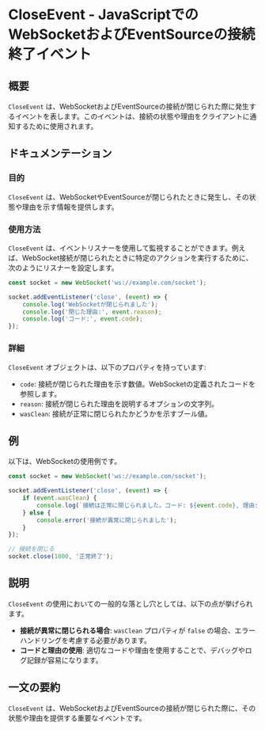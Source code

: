 <!--
Meta Description: # CloseEvent - JavaScriptでのWebSocketおよびEventSourceの接続終了イベント ## 概要 `CloseEvent` は、WebSocketおよびEventSourceの接続が閉じられた際に発生するイベントを表します。このイベントは、接続の状態や理由をクライア...
Meta Keywords: closeevent, socket, event, console, log
-->

# CloseEvent - JavaScriptでのWebSocketおよびEventSourceの接続終了イベント

## 概要
`CloseEvent` は、WebSocketおよびEventSourceの接続が閉じられた際に発生するイベントを表します。このイベントは、接続の状態や理由をクライアントに通知するために使用されます。

## ドキュメンテーション
### 目的
`CloseEvent` は、WebSocketやEventSourceが閉じられたときに発生し、その状態や理由を示す情報を提供します。

### 使用方法
`CloseEvent` は、イベントリスナーを使用して監視することができます。例えば、WebSocket接続が閉じられたときに特定のアクションを実行するために、次のようにリスナーを設定します。

```javascript
const socket = new WebSocket('ws://example.com/socket');

socket.addEventListener('close', (event) => {
    console.log('WebSocketが閉じられました');
    console.log('閉じた理由:', event.reason);
    console.log('コード:', event.code);
});
```

### 詳細
`CloseEvent` オブジェクトは、以下のプロパティを持っています:
- `code`: 接続が閉じられた理由を示す数値。WebSocketの定義されたコードを参照します。
- `reason`: 接続が閉じられた理由を説明するオプションの文字列。
- `wasClean`: 接続が正常に閉じられたかどうかを示すブール値。

## 例
以下は、WebSocketの使用例です。

```javascript
const socket = new WebSocket('ws://example.com/socket');

socket.addEventListener('close', (event) => {
    if (event.wasClean) {
        console.log(`接続は正常に閉じられました。コード: ${event.code}, 理由: ${event.reason}`);
    } else {
        console.error('接続が異常に閉じられました');
    }
});

// 接続を閉じる
socket.close(1000, '正常終了');
```

## 説明
`CloseEvent` の使用においての一般的な落とし穴としては、以下の点が挙げられます。
- **接続が異常に閉じられる場合**: `wasClean` プロパティが `false` の場合、エラーハンドリングを考慮する必要があります。
- **コードと理由の使用**: 適切なコードや理由を使用することで、デバッグやログ記録が容易になります。

## 一文の要約
`CloseEvent` は、WebSocketおよびEventSourceの接続が閉じられた際に、その状態や理由を提供する重要なイベントです。